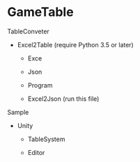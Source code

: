 # GameTable
TableConveter

  - Excel2Table (require Python 3.5 or later)

    - Exce
    - Json
    - Program

    - Excel2Json (run this file)


Sample

  - Unity
  
    - TableSystem
    
    - Editor



